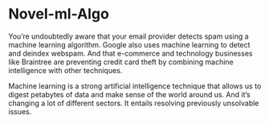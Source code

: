 # Novel-ml-Algo

You’re undoubtedly aware that your email provider detects spam using a machine learning algorithm. Google also uses machine learning to detect and deindex webspam. And that e-commerce and technology businesses like Braintree are preventing credit card theft by combining machine intelligence with other techniques.

Machine learning is a strong artificial intelligence technique that allows us to digest petabytes of data and make sense of the world around us. And it’s changing a lot of different sectors. It entails resolving previously unsolvable issues.

